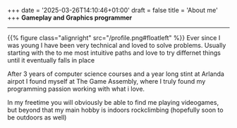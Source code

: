 +++
date = '2025-03-26T14:10:46+01:00'
draft = false
title = 'About me'
+++
**Gameplay and Graphics programmer**
___
{{% figure class="alignright" src="/profile.png#floatleft"  %}}
Ever since I was young I have been very technical and loved to solve problems. Usually starting with the to me most intuitive paths and love to try differnet things until it eventually falls in place

After 3 years of computer science courses and a year long stint at Arlanda airpot I found myself at The Game Assembly, where I truly found my programming passion working with what i love.

In my freetime you will obviously be able to find me playing videogames, but beyond that my main hobby is indoors rockclimbing (hopefully soon to be outdoors as well)